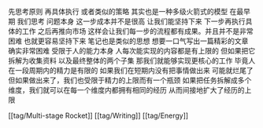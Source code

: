 先思考原则 再具体执行 或者类似的策略 其实也是一种多级火箭式的模型 在最早期 我们思考 问题本身 这一步成本并不是很高 让我们能坚持下来 下一步再执行具体的工作 之后再推向市场 这样会让我们每一步的流程都有成果。并且并不是非常困难 也就更容易坚持下来
笔记也是类似的思想 想要一口气写出一篇精彩的文章 确实非常困难 受限于人的能力本身 人每次能实现的内容都是有上限的 但如果把它拆解为收集资料 以及最终整体的两个子集 那我们就能够实现更核心的工作 毕竟人在一段周期内的精力是有限的 如果我们在短期内没有把事情做出来 可能就烂尾了 但如果做出来了，我们也受限于精力的上限而有一个瓶颈
如果把任务拆解成多个维度，我们就可以在每一个维度内都拥有相同的经历 从而间接地扩大了经历的上限

[[tag/Multi-stage Rocket]] [[tag/Writing]] [[tag/Energy]]